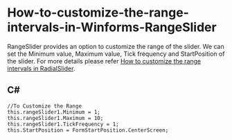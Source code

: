 # How-to-customize-the-range-intervals-in-Winforms-RangeSlider
RangeSlider provides an option to customize the range of the slider. We can set the Minimum value, Maximum value, Tick frequency and StartPosition of the slider. For more details please refer [How to customize the range intervals in RadialSlider](https://www.syncfusion.com/kb/11982/how-to-customize-the-range-intervals-in-winforms-rangeslider).

## C#
    //To Customize the Range
    this.rangeSlider1.Minimum = 1;
    this.rangeSlider1.Maximum = 10;
    this.rangeSlider1.TickFrequency = 1;
    this.StartPosition = FormStartPosition.CenterScreen;
